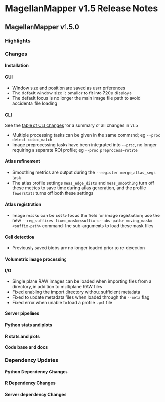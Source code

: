 # MagellanMapper v1.5 Release Notes

## MagellanMapper v1.5.0

### Highlights

### Changes

#### Installation

#### GUI

- Window size and position are saved as user prferences
- The default window size is smaller to fit into 720p displays
- The default focus is no longer the main image file path to avoid accidental file loading

#### CLI

See the [table of CLI changes](../cli.md#changes-in-magellanmapper-v15) for a summary of all changes in v1.5

- Multiple processing tasks can be given in the same command; eg `--proc detect coloc_match`
- Image preprocessing tasks have been integrated into `--proc`, no longer requiring a separate ROI profile; eg `--proc preprocess=rotate`

#### Atlas refinement

- Smoothing metrics are output during the `--register merge_atlas_segs` task
- The atlas profile settings `meas_edge_dists` and `meas_smoothing` turn off these metrics to save time during atlas generation, and the profile `fewerstats` turns off both these settings

#### Atlas registration

- Image masks can be set to focus the field for image registration; use the new `--reg_suffixes fixed_mask=<suffix-or-abs-path> moving_mask=<suffix-path>` command-line sub-arguments to load these mask files

#### Cell detection

- Previously saved blobs are no longer loaded prior to re-detection

#### Volumetric image processing

#### I/O

- Single plane RAW images can be loaded when importing files from a directory, in addition to multiplane RAW files
- Fixed enabling the import directory without sufficient metadata
- Fixed to update metadata files when loaded through the `--meta` flag
- Fixed error when unable to load a profile `.yml` file

#### Server pipelines

#### Python stats and plots

#### R stats and plots

#### Code base and docs

### Dependency Updates

#### Python Dependency Changes

#### R Dependency Changes

#### Server dependency Changes
